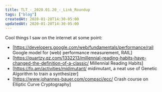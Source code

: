 ```yaml
---
title: TLT_-_2020.01.20_-_Link_Roundup
tags: ["blog"]
createdAt: 2020-01-20T14:30-05:00
updatedAt: 2020-01-20T14:30-05:00
---
```


Cool things I saw on the internet at some point:

* [https://developers.google.com/web/fundamentals/performance/rail Google model for (web) performance measurement, RAIL]
* [https://quartzy.qz.com/1332213/millennial-reading-habits-have-changed-the-definition-of-a-classic/ Millennial Reading Habits]
* [https://fo.am/activities/midimutant/ midimutant, a neat use of Genetic Algorithm to train a synthesizer]
* [https://www.johannes-bauer.com/compsci/ecc/ Crash course on Elliptic Curve Cryptography]

